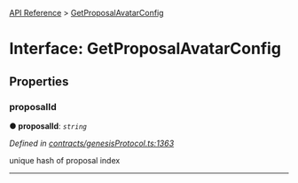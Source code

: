 [API Reference](../README.md) > [GetProposalAvatarConfig](../interfaces/GetProposalAvatarConfig.md)



# Interface: GetProposalAvatarConfig


## Properties
<a id="proposalId"></a>

###  proposalId

**●  proposalId**:  *`string`* 

*Defined in [contracts/genesisProtocol.ts:1363](https://github.com/daostack/arc.js/blob/61e5f90/lib/contracts/genesisProtocol.ts#L1363)*



unique hash of proposal index




___


